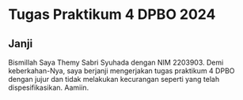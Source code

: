 # Tugas Praktikum 4 DPBO 2024

## Janji

Bismillah
Saya Themy Sabri Syuhada dengan NIM 2203903. Demi keberkahan-Nya, saya berjanji mengerjakan tugas praktikum 4 DPBO dengan jujur dan tidak melakukan kecurangan seperti yang telah dispesifikasikan.
Aamiin.
